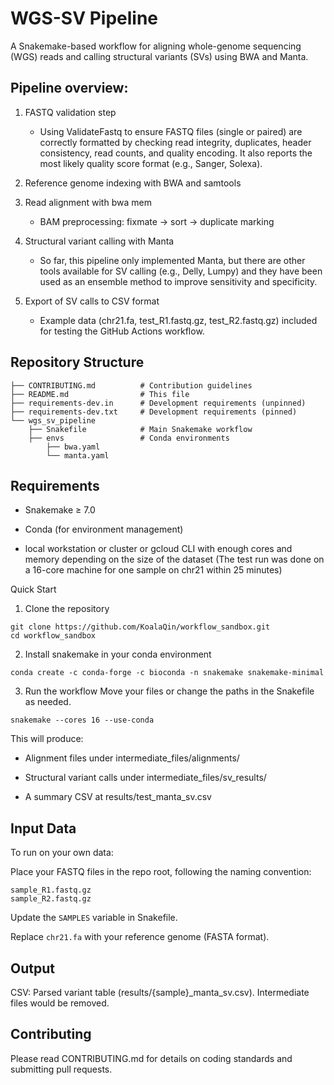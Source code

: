 # WGS-SV Pipeline

A Snakemake-based workflow for aligning whole-genome sequencing (WGS) reads and calling structural variants (SVs) using BWA and Manta.

## Pipeline overview:

1. FASTQ validation step
    * Using ValidateFastq to ensure FASTQ files (single or paired) are correctly formatted by checking read integrity, duplicates, header consistency, read counts, and quality encoding. It also reports the most likely quality score format (e.g., Sanger, Solexa).

2. Reference genome indexing with BWA and samtools

3. Read alignment with bwa mem

    * BAM preprocessing: fixmate → sort → duplicate marking

4. Structural variant calling with Manta
    * So far, this pipeline only implemented Manta, but there are other tools available for SV calling (e.g., Delly, Lumpy) and they have been used as an ensemble method to improve sensitivity and specificity.

5. Export of SV calls to CSV format

    * Example data (chr21.fa, test_R1.fastq.gz, test_R2.fastq.gz) included for testing the GitHub Actions workflow.

## Repository Structure
```
├── CONTRIBUTING.md          # Contribution guidelines
├── README.md                # This file
├── requirements-dev.in      # Development requirements (unpinned)
├── requirements-dev.txt     # Development requirements (pinned)
└── wgs_sv_pipeline
    ├── Snakefile            # Main Snakemake workflow
    ├── envs                 # Conda environments
        ├── bwa.yaml
        └── manta.yaml
```
## Requirements

* Snakemake ≥ 7.0

* Conda (for environment management)

* local workstation or cluster or gcloud CLI with enough cores and memory depending on the size of the dataset (The test run was done on a 16-core machine for one sample on chr21 within 25 minutes)

Quick Start
1. Clone the repository
```
git clone https://github.com/KoalaQin/workflow_sandbox.git
cd workflow_sandbox
```

2. Install snakemake in your conda environment
```
conda create -c conda-forge -c bioconda -n snakemake snakemake-minimal
```

3. Run the workflow
Move your files or change the paths in the Snakefile as needed.
```
snakemake --cores 16 --use-conda
```

This will produce:

* Alignment files under intermediate_files/alignments/

* Structural variant calls under intermediate_files/sv_results/

* A summary CSV at results/test_manta_sv.csv


## Input Data

To run on your own data:

Place your FASTQ files in the repo root, following the naming convention:
```
sample_R1.fastq.gz
sample_R2.fastq.gz
```

Update the `SAMPLES` variable in Snakefile.

Replace `chr21.fa` with your reference genome (FASTA format).

## Output

CSV: Parsed variant table (results/{sample}_manta_sv.csv). Intermediate files would be removed.

## Contributing

Please read CONTRIBUTING.md for details on coding standards and submitting pull requests.
